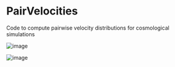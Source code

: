 # PairVelocities

Code to compute pairwise velocity distributions for cosmological simulations


![image](https://user-images.githubusercontent.com/31046348/122269760-f46a3100-ceb3-11eb-8338-816fefd679de.png)


![image](https://user-images.githubusercontent.com/31046348/122271416-c38afb80-ceb5-11eb-9ae1-fc3bb125c6f6.png)



